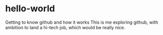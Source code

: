 # hello-world
Getting to know github and how it works
This is me exploring github, with ambition to land a hi-tech job, which would be really nice.
